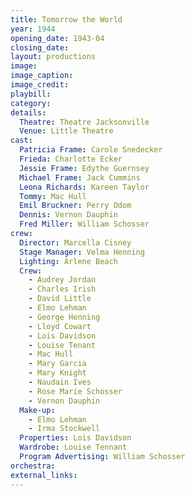 ```yaml
---
title: Tomorrow the World
year: 1944
opening_date: 1943-04
closing_date:
layout: productions
image:
image_caption:
image_credit:
playbill: 
category: 
details:
  Theatre: Theatre Jacksonville
  Venue: Little Theatre
cast:
  Patricia Frame: Carole Snedecker
  Frieda: Charlotte Ecker
  Jessie Frame: Edythe Guernsey
  Michael Frame: Jack Cummins
  Leona Richards: Kareen Taylor
  Tommy: Mac Hull
  Emil Bruckner: Perry Odom
  Dennis: Vernon Dauphin
  Fred Miller: William Schosser
crew:
  Director: Marcella Cisney
  Stage Manager: Velma Henning
  Lighting: Arlene Beach
  Crew:
    - Audrey Jordan
    - Charles Irish
    - David Little
    - Elmo Lehman
    - George Henning
    - Lloyd Cowart
    - Lois Davidson
    - Louise Tenant
    - Mac Hull
    - Mary Garcia
    - Mary Knight
    - Naudain Ives
    - Rose Marie Schosser
    - Vernon Dauphin
  Make-up:
    - Elmo Lehman
    - Irma Stockwell
  Properties: Lois Davidson
  Wardrobe: Louise Tennant
  Program Advertising: William Schosser
orchestra:
external_links:
---
```


